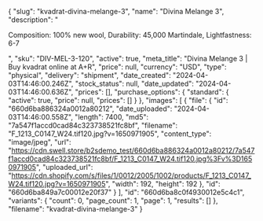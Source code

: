 {
  "slug": "kvadrat-divina-melange-3",
  "name": "Divina Melange 3",
  "description": "<p>Composition: 100% new wool, Durability: 45,000 Martindale, Lightfastness: 6-7</p>",
  "sku": "DIV-MEL-3-120",
  "active": true,
  "meta_title": "Divina Melange 3 | Buy kvadrat online at A+R",
  "price": null,
  "currency": "USD",
  "type": "physical",
  "delivery": "shipment",
  "date_created": "2024-04-03T14:46:00.246Z",
  "stock_status": null,
  "date_updated": "2024-04-03T14:46:00.636Z",
  "prices": [],
  "purchase_options": {
    "standard": {
      "active": true,
      "price": null,
      "prices": []
    }
  },
  "images": [
    {
      "file": {
        "id": "660d6ba886324a0012a80212",
        "date_uploaded": "2024-04-03T14:46:00.558Z",
        "length": 7400,
        "md5": "7a547f1accd0cad84c323738521fc8bf",
        "filename": "F_1213_C0147_W24.tif120.jpg?v=1650971905",
        "content_type": "image/jpeg",
        "url": "https://cdn.swell.store/b2sdemo_test/660d6ba886324a0012a80212/7a547f1accd0cad84c323738521fc8bf/F_1213_C0147_W24.tif120.jpg%3Fv%3D1650971905",
        "uploaded_url": "https://cdn.shopify.com/s/files/1/0012/2005/1002/products/F_1213_C0147_W24.tif120.jpg?v=1650971905",
        "width": 192,
        "height": 192
      },
      "id": "660d6ba849a7c00012e20f37"
    }
  ],
  "id": "660d6ba8c0f4930012e5c4c1",
  "variants": {
    "count": 0,
    "page_count": 1,
    "page": 1,
    "results": []
  },
  "filename": "kvadrat-divina-melange-3"
}